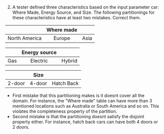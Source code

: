 ﻿2. A tester defined three characteristics based on the input parameter car: Where Made, Energy Source, and Size. The following partitionings for these characteristics have at least two mistakes. Correct them. 

|               	| Where made 	|      	|
|:-------------:	|:----------:	|:----:	|
| North America 	|   Europe   	| Asia 	|


|     	| Energy source 	|        	|
|:---:	|:-------------:	|:------:	|
| Gas 	|    Electric   	| Hybrid 	|

|        	|  Size  	|            	|
|:------:	|:------:	|:----------:	|
| 2-door 	| 4-door 	| Hatch Back 	|



- First mistake that this partitioning makes is it doesnt cover all the domain. For instance, the "Where made" table can have more than 3 mentioned locations such as Australia or South America and so on. This violates the completeness property of the partition.
- Second mistake is that the partitioning doesnt satisfy the disjoint property either. For instance, hatch back cars can have both 4 doors or 2 doors.
